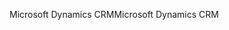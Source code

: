 <span data-ttu-id="8b3bb-101">Microsoft Dynamics CRM</span><span class="sxs-lookup"><span data-stu-id="8b3bb-101">Microsoft Dynamics CRM</span></span>